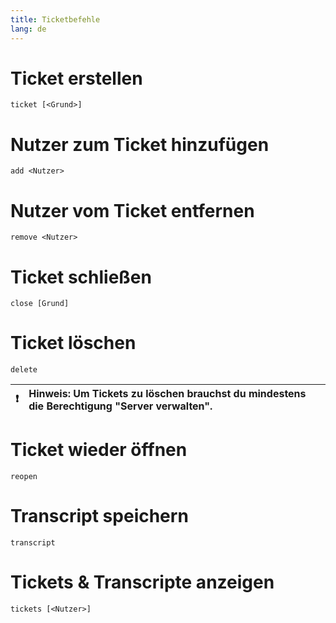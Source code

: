 ```yaml
---
title: Ticketbefehle
lang: de
---
```


# Ticket erstellen

`ticket [<Grund>]`

# Nutzer zum Ticket hinzufügen

`add <Nutzer>`

# Nutzer vom Ticket entfernen

`remove <Nutzer>`

# Ticket schließen

`close [Grund]`

# Ticket löschen

`delete`

| :exclamation: | Hinweis: Um Tickets zu löschen brauchst du mindestens die Berechtigung "Server verwalten". |
|---------------|:-------------------------------------------------------------------------------------------|

# Ticket wieder öffnen

`reopen`

# Transcript speichern

`transcript`

# Tickets & Transcripte anzeigen

`tickets [<Nutzer>]`
